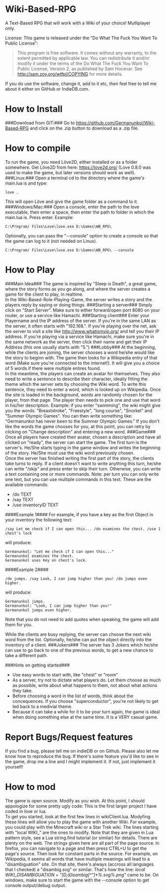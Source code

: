 Wiki-Based-RPG
==============

A Text-Based RPG that will work with a Wiki of your choice! Mutliplayer only.

License:
This game is released under the "Do What The Fuck You Want To Public License":  

> This program is free software. It comes without any warranty, to
the extent permitted by applicable law. You can redistribute it
and/or modify it under the terms of the Do What The Fuck You Want
To Public License, Version 2, as published by Sam Hocevar. See
http://sam.zoy.org/wtfpl/COPYING for more details.

If you do use the software, change it, add to it etc, then feel free to tell me about it either on GitHub or IndieDB.com.


How to Install
================
###Download from GIT:###
Go to https://github.com/Germanunkol/Wiki-Based-RPG and click on the .zip button to download as a .zip file.

How to compile
================
To run the game, you need L&ouml;ve2D, either installed or as a folder somewhere.
Get L&ouml;ve2D from here: https://love2d.org/ (Love 0.8.0 was used to make the game, but later versions should work as well).
###Linux:###
Open a terminal cd to the directory where the game's main.lua is and type:

	love .

This will open L&ouml;ve and give the game folder as a command to it.
###Windows/Mac:###
Open a console, enter the path to the love executable, then enter a space, then enter the path to folder in which the main.lua is. Press enter. Example:

	C:\Program/ Files\Love\love.exe D:\Games\WB_RPG\

Optionally, you can pass the "--console" option to create a console so that the game can log to it (not needed on Linux).

	C:\Program/ Files\Love\love.exe D:\Games\WB_RPG\ --console

How to Play
================

###Main Idea###
The game is inspired by "Sleep is Death", a great game, where the story forms as you go along, and where the server creates a game for the client to play, in realtime.  
In the Wiki-Based-Role-Playing-Game, the server writes a story and the players reply by saying or doing things.
###Starting a server###
Simply click on "Start Server". Make sure to either forward/open port 8080 on your router, or use a service like Hamachi.
###Starting client###
Enter your Playername and the IP address of the server. If you're in the same LAN as the server, it often starts with "192.168.". If you're playing over the net, ask the server to visit a site like http://www.whatismyip.org/ and tell you their IP address. If you're playing via a service like Hamachi, make sure you're in the same network as the server, then click their name and get their IP Address (this one usually starts with "5.")
###Lobby###
At the beginning, while the clients are joining, the server chooses a word he/she would like the story to beginn with. The game then looks for a Wikipedia entry of that word (Make sure you're connected to the internet!). It will give you a choice of 5 words if there were multiple entires found.  
In the meantime, the players can create an avatar for themselves. They also need to write a sentence to describe their character, ideally fitting the theme which the server sets by choosing the Wiki word. To write this sentence, they need to enter a word, which is looked up on Wikipedia. Once the site is loaded in the background, words are randomly chosen for the player, from that page. The player then needs to pick one and use that word in his/her description. Example: if you enter "swimming", the wiki might give you the words: "Breaststroke", "Freestyle", "long course", "Snorkel" and "Summer Olympic Games". You can then write something like: "Germanunkol has never been to the Summer Olympic Games."
If you don't like the words the game chooses for you, at this point, you can retry by clicking on "Change description" and entering a new word.
###Game###
Once all players have created their avatar, chosen a description and have all clicked on "ready", the server can start the game. The first turn is the server's. He/She starts typing in the game window and writes the beginning of the story. He/She must use the wiki word previously chosen.  
Once the server has finished writing the first part of the story, the clients take turns to reply. If a client doesn't want to write anything this turn, he/she can write "/skip" and press enter to skip their  turn. Otherwise, you can write a text containing one or more commands. Note: per turn you can only write one text, but you can use multiple commands in this text. These are the available commands:

- /do TEXT
- /say TEXT
- /use inventoryID TEXT

####Example 1####
For example, if you have a key as the first Object in your inventory the following text:

	/say Let me check if I can open this... /do examines the chest. /use 1 chest's lock
	
will produce:

	Germanunkol: "Let me check if I can open this..."
	Germanunkol examines the chest.
	Germanunkol uses Key on chest's lock.
	
####Example 2####

	/do jumps. /say Look, I can jump higher than you! /do jumps even higher.
	
will produce:

	Germanunkol jumps.
	Germanunkol: "Look, I can jump higher than you!"
	Germanunkol jumps even higher.
	
Note that you do not need to add quotes when speaking, the game will add them for you.

While the clients are busy replying, the server can choose the next wiki word from the list. Optionally, he/she can put the object directly into the inventory of a client.
###Jokers###
The server has 3 Jokers which he/she can use to go back to one of the previous words, to get a new chance to take a different path.

###Hints on getting started###
- Use easy words to start with, like "chest" or "room"
- As a server, try not to dictate what players do. Let them choose as much as possible, write about what happens to them, not about what actions they take.
- Before choosing a word in the list of words, think about the concequences. If you choose "superconductor", you're not likely to get led back to a medivial theme.
- Because it can take a while for it to be your turn again, the game is ideal when doing something else at the same time. It is a VERY casual game. 

Report Bugs/Request features
================

If you find a bug, please tell me on indieDB or on Github. Please also let me know how to reproduce the bug.
If there's some feature you'd like to see in the game, drop me a line and I might implement it. If not, just implement it yourself!

How to mod
================

The game is open source. Modify as you wish. At this point, I should appologize for some pretty ugly code: This is the first larger project I have coded in love or lua.  
To get you started, look at the first few lines in wikiClient.lua. Modyfing these lines will allow you to play the game with another Wiki. For example, you could play with the Minecraft wiki or a Star Trek wiki.
The lines starting with "local WIKI\_" are the ones to modify. Note that they are given in Lua pattern style, see a Lua string.find tutorial (or similar) for details. There are plenty on the web. The strings given here are all part of the page source. In firefox, you can navigate to a page and then press CTRL+U to get the page's source. Then look for constant parts in the source. For example, on Wikipedia, it seems all words that have multiple meanings will lead to a "disambiguation" site. On that site, there's always (accross all languages that I checked) a "disambig.svg" or similar. That's how the line:
_local WIKI_DISAMBIGUATION = "\[D,d\]isambig\[^\"\]*%.svg%.png"_ came to be.
On windows, make sure to start the game with the --console option to get console output/debug output.
